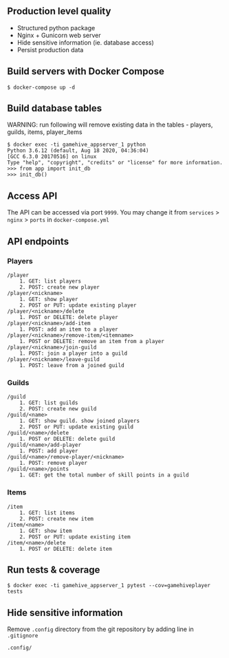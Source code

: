 ## Production level quality

- Structured python package
- Nginx + Gunicorn web server
- Hide sensitive information (ie. database access)
- Persist production data

## Build servers with Docker Compose

```
$ docker-compose up -d
```

## Build database tables

WARNING: run following will remove existing data in the tables - players, guilds, items, player_items
```
$ docker exec -ti gamehive_appserver_1 python
Python 3.6.12 (default, Aug 18 2020, 04:36:04)
[GCC 6.3.0 20170516] on linux
Type "help", "copyright", "credits" or "license" for more information.
>>> from app import init_db
>>> init_db()
```

## Access API

The API can be accessed via port `9999`. You may change it from `services` > `nginx` > `ports` in `docker-compose.yml`

## API endpoints

### Players
```
/player
    1. GET: list players
    2. POST: create new player
/player/<nickname>
    1. GET: show player
    2. POST or PUT: update existing player
/player/<nickname>/delete
    1. POST or DELETE: delete player
/player/<nickname>/add-item
    1. POST: add an item to a player
/player/<nickname>/remove-item/<itemname>
    1. POST or DELETE: remove an item from a player
/player/<nickname>/join-guild
    1. POST: join a player into a guild
/player/<nickname>/leave-guild
    1. POST: leave from a joined guild
```

### Guilds
```
/guild
    1. GET: list guilds
    2. POST: create new guild
/guild/<name>
    1. GET: show guild. show joined players
    2. POST or PUT: update existing guild
/guild/<name>/delete
    1. POST or DELETE: delete guild
/guild/<name>/add-player
    1. POST: add player
/guild/<name>/remove-player/<nickname>
    1. POST: remove player
/guild/<name>/points
    1. GET: get the total number of skill points in a guild
```

### Items
```
/item
    1. GET: list items
    2. POST: create new item
/item/<name>
    1. GET: show item
    2. POST or PUT: update existing item
/item/<name>/delete
    1. POST or DELETE: delete item
```

## Run tests & coverage

```
$ docker exec -ti gamehive_appserver_1 pytest --cov=gamehiveplayer tests
```

## Hide sensitive information

Remove `.config` directory from the git repository by adding line in `.gitignore`
```
.config/
```